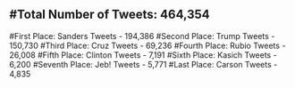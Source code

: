 #Total Number of Tweets: 464,354 
---
#First Place: Sanders Tweets - 194,386
#Second Place: Trump Tweets - 150,730
#Third Place: Cruz Tweets - 69,236
#Fourth Place: Rubio Tweets - 26,008
#Fifth Place: Clinton Tweets - 7,191
#Sixth Place: Kasich Tweets - 6,200
#Seventh Place: Jeb! Tweets - 5,771
#Last Place: Carson Tweets - 4,835
